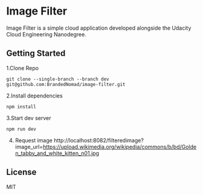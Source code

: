 # Image Filter

Image Filter is a simple cloud application developed alongside the Udacity Cloud Engineering Nanodegree. 

## Getting Started

1.Clone Repo

`git clone --single-branch --branch dev git@github.com:BrandedNomad/image-filter.git`

2.Install dependencies

`npm install`

3.Start dev server

`npm run dev `

4. Request image http://localhost:8082/filteredimage?image_url=https://upload.wikimedia.org/wikipedia/commons/b/bd/Golden_tabby_and_white_kitten_n01.jpg

## License

MIT




